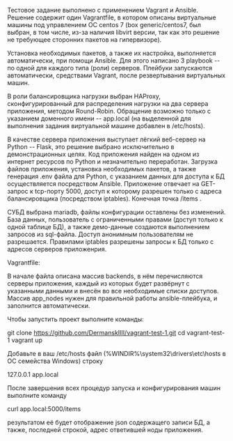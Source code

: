 Тестовое задание выполнено с применением Vagrant и Ansible. Решение содержит один Vagrantfile, в котором описаны виртуальные машины под управлением ОС centos 7 (box generic/centos7, был выбран, в том числе, из-за наличия libvirt версии, так как это решение не требующее сторонних пакетов на гипервизоре). 

Установка необходимых пакетов, а также их настройка, выполняется автоматически, при помощи Ansible. Для этого написано 3 playbook -- по одной для каждого типа (роли) серверов. Плейбуки запускаются автоматически, средствами Vagrant, после резвертывания виртуальных машин.

В роли балансировщика нагрузки выбран HAProxy, сконфигурированный для распределения нагрузки на два сервера приложения, методом Round-Robin. Обращение возможно только с указанием доменного имени -- app.local (на выделенной для выполнения задания виртуальной машине добавлен в /etc/hosts). 

В качестве сервера приложения выступает лёгкий веб-сервер на Python -- Flask, это решение выбрано исключительно в демонстрационных целях. Код приложения найден на одном из интернет ресурсов по Python и незначительно переработан. Загрузка файлов приложения, установка необходимых пакетов, а также генерация .env файла для Python, с указанием данных для доступа к БД осуществляется посредством Ansible. Приложение отвечает на GET-запрос к tcp-порту 5000, доступ к которому разрешен только с адреса балансировщика (посредством iptables). Конечная точка /items .

СУБД выбрана mariadb, файлы конфигурации оставлены без изменений. База данных, пользователь с ограниченными правами (доступ только к одной таблице БД), а также демо-данные создаются выполнением запросов из sql-файла. Доступ анонимным пользователям не разрешается. Правилами iptables разрешены запросы к БД только с адресов серверов приложенрия.

Vagrantfile:

В начале файла описана массив backends, в нём перечисляются серверы приложения, каждый из которых будет развёрнут с указанными данными и внесён во все необходимые списки доступов. Массив app_nodes нужен для правильной работы ansible-плейбука, и заполнится автоматически.

Чтобы запустить проект выполните команды:

git clone https://github.com/DermanskIIII/vagrant-test-1.git
cd vagrant-test-1
vagrant up

Добавьте в ваш /etc/hosts файл (%WINDIR%\system32\drivers\etc\hosts в ОС семейства Windows) строку

127.0.0.1 app.local

После завершения всех процедур запуска и конфигурирования машин выполните команду

curl app.local:5000/items

результатом её будет отображение json содержащего записи БД, а также, последней строкой, адрес ответившей ноды приложения.